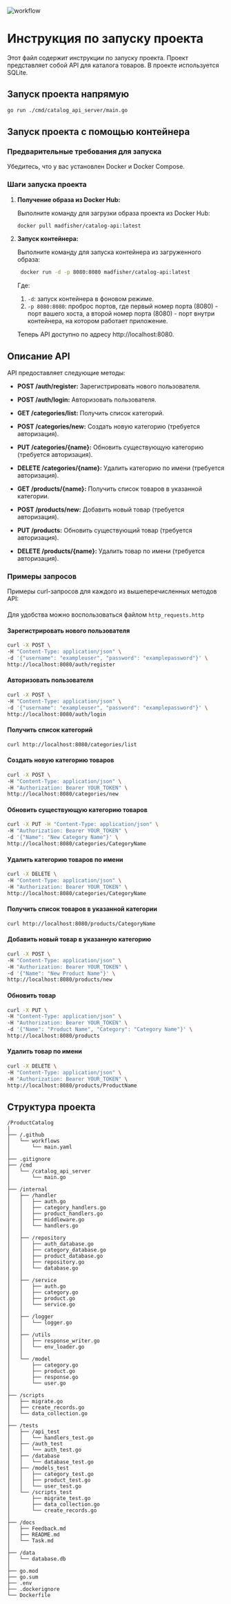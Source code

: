 ![workflow](https://github.com/MaximInnopolis/ProductCatalog/actions/workflows/main.yaml/badge.svg)
# Инструкция по запуску проекта

Этот файл содержит инструкции по запуску проекта. Проект представляет собой API для каталога товаров. В проекте используется SQLite.

## Запуск проекта напрямую

```bash
go run ./cmd/catalog_api_server/main.go
```

## Запуск проекта с помощью контейнера

### Предварительные требования для запуска

Убедитесь, что у вас установлен Docker и Docker Compose.

### Шаги запуска проекта

1. **Получение образа из Docker Hub:**

   Выполните команду для загрузки образа проекта из Docker Hub:

   ```bash
   docker pull madfisher/catalog-api:latest
    ```
2. **Запуск контейнера:**

   Выполните команду для запуска контейнера из загруженного образа:

   ```bash
    docker run -d -p 8080:8080 madfisher/catalog-api:latest
    ```
   Где:
   1. `-d`: запуск контейнера в фоновом режиме.
   2. `-p 8080:8080`: проброс портов, где первый номер порта (8080) - порт вашего хоста, а второй номер порта (8080) - порт внутри контейнера, на котором работает приложение.

    Теперь API доступно по адресу http://localhost:8080.

[//]: # (## Время, затраченное на разработку каждой части проекта)

[//]: # ()
[//]: # (Суммарно 10 часов:)

[//]: # ()
[//]: # (- Авторизация: 2 часа)

[//]: # (- Работа с базой данных &#40;добавление, обновление, удаление, вывод записей&#41;: 2 часа)

[//]: # (- Установление иерархии проекта, проектирование логики CI, описание моделей: 40 минут)

[//]: # (- Настройка DockerFile, добавление Docker образа на Dockerhub: 20 минут)

[//]: # (- Написание тестов: 1,5 часа)

[//]: # (- Разработка прочих хэндлеров: 1 час)

[//]: # (- Написание logger, миграции и создание тестовых записей в таблице: 40 минут)

[//]: # (- Сборка товаров из внешнего источника: 30 минут)

[//]: # (- Написание README.md и комментарии к коду - 20 минут)

## Описание API

API предоставляет следующие методы:

- **POST /auth/register:** Зарегистрировать нового пользователя.
- **POST /auth/login:** Авторизовать пользователя.


- **GET /categories/list:** Получить список категорий.
- **POST /categories/new:** Создать новую категорию (требуется авторизация).
- **PUT /categories/{name}:** Обновить существующую категорию (требуется авторизация).
- **DELETE /categories/{name}:** Удалить категорию по имени (требуется авторизация).


- **GET /products/{name}:** Получить список товаров в указанной категории.
- **POST /products/new:** Добавить новый товар (требуется авторизация).
- **PUT /products:** Обновить существующий товар (требуется авторизация).
- **DELETE /products/{name}:** Удалить товар по имени (требуется авторизация).

### Примеры запросов

Примеры curl-запросов для каждого из вышеперечисленных методов API:

####
Для удобства можно воспользоваться файлом `http_requests.http`

#### Зарегистрировать нового пользователя
```bash
curl -X POST \
-H "Content-Type: application/json" \
-d '{"username": "exampleuser", "password": "examplepassword"}' \
http://localhost:8080/auth/register
```
#### Авторизовать пользователя
```bash
curl -X POST \
-H "Content-Type: application/json" \
-d '{"username": "exampleuser", "password": "examplepassword"}' \
http://localhost:8080/auth/login
```


#### Получить список категорий
```bash
curl http://localhost:8080/categories/list
```

#### Создать новую категорию товаров
```bash
curl -X POST \
-H "Content-Type: application/json" \
-H "Authorization: Bearer YOUR_TOKEN" \
http://localhost:8080/categories/new
```

#### Обновить существующую категорию товаров
```bash
curl -X PUT -H "Content-Type: application/json" \
-H "Authorization: Bearer YOUR_TOKEN" \
-d '{"Name": "New Category Name"}' \
http://localhost:8080/categories/CategoryName
```

#### Удалить категорию товаров по имени
```bash
curl -X DELETE \
-H "Content-Type: application/json" \
-H "Authorization: Bearer YOUR_TOKEN" \
http://localhost:8080/categories/CategoryName
```

#### Получить список товаров в указанной категории
```bash
curl http://localhost:8080/products/CategoryName
```

#### Добавить новый товар в указанную категорию
```bash
curl -X POST \
-H "Content-Type: application/json" \
-H "Authorization: Bearer YOUR_TOKEN" \
-d '{"Name": "New Product Name"}' \
http://localhost:8080/products/new
```

#### Обновить товар
```bash
curl -X PUT \
-H "Content-Type: application/json" \
-H "Authorization: Bearer YOUR_TOKEN" \
-d '{"Name": "Product Name", "Category": "Category Name"}' \
http://localhost:8080/products
```

#### Удалить товар по имени
```bash
curl -X DELETE \
-H "Content-Type: application/json" \
-H "Authorization: Bearer YOUR_TOKEN" \
http://localhost:8080/products/ProductName
```

## Структура проекта
```
/ProductCatalog
│
├── /.github
│   └── workflows
│       └── main.yaml
│
├── .gitignore
├── /cmd
│   └── /catalog_api_server
│       └── main.go
│ 
├── /internal
│   ├── /handler
│   │   ├── auth.go
│   │   ├── category_handlers.go
│   │   ├── product_handlers.go
│   │   ├── middleware.go
│   │   └── handlers.go
│   │
│   ├── /repository
│   │   ├── auth_database.go
│   │   ├── category_database.go
│   │   ├── product_database.go
│   │   ├── repository.go
│   │   └── database.go
│   │
│   ├── /service
│   │   ├── auth.go
│   │   ├── category.go
│   │   ├── product.go
│   │   └── service.go
│   │
│   ├── /logger
│   │   └── logger.go
│   │
│   ├── /utils
│   │   ├── response_writer.go
│   │   └── env_loader.go
│   │
│   └── /model
│       ├── category.go
│       ├── product.go
│       ├── response.go
│       └── user.go
│
├── /scripts
│   ├── migrate.go
│   ├── create_records.go
│   └── data_collection.go
│
├── /tests
│   ├── /api_test
│   │   └── handlers_test.go
│   ├── /auth_test
│   │   └── auth_test.go
│   ├── /database
│   │   └── database_test.go
│   ├── /models_test
│   │   ├── category_test.go
│   │   ├── product_test.go
│   │   └── user_test.go
│   └── /scripts_test
│       ├── migrate_test.go
│       ├── data_collection.go
│       └── create_records.go
│
├── /docs
│   ├── Feedback.md
│   ├── README.md 
│   └── Task.md
│
├── /data
│   └── database.db
│
├── go.mod
├── go.sum
├── .env
├── .dockerignore
└── Dockerfile
```


